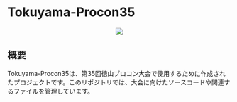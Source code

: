 # Tokuyama-Procon35
<div align="center">
  <img src="https://www.tensorflow.org/images/tf_logo_horizontal.png">
</div>

## 概要
Tokuyama-Procon35は、第35回徳山プロコン大会で使用するために作成されたプロジェクトです。このリポジトリでは、大会に向けたソースコードや関連するファイルを管理しています。
